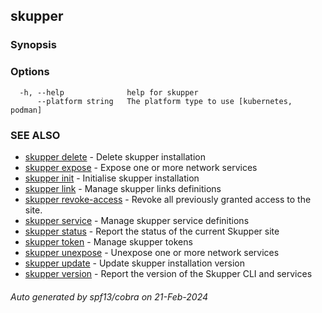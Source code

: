 ## skupper



### Synopsis



### Options

```
  -h, --help              help for skupper
      --platform string   The platform type to use [kubernetes, podman]
```

### SEE ALSO

* [skupper delete](skupper_delete.md)	 - Delete skupper installation
* [skupper expose](skupper_expose.md)	 - Expose one or more network services
* [skupper init](skupper_init.md)	 - Initialise skupper installation
* [skupper link](skupper_link.md)	 - Manage skupper links definitions
* [skupper revoke-access](skupper_revoke-access.md)	 - Revoke all previously granted access to the site.
* [skupper service](skupper_service.md)	 - Manage skupper service definitions
* [skupper status](skupper_status.md)	 - Report the status of the current Skupper site
* [skupper token](skupper_token.md)	 - Manage skupper tokens
* [skupper unexpose](skupper_unexpose.md)	 - Unexpose one or more network services
* [skupper update](skupper_update.md)	 - Update skupper installation version
* [skupper version](skupper_version.md)	 - Report the version of the Skupper CLI and services

###### Auto generated by spf13/cobra on 21-Feb-2024
